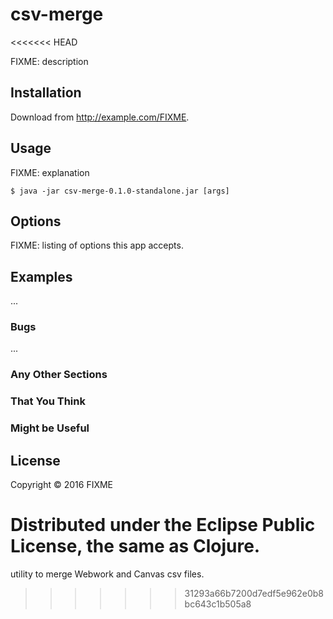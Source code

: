 # csv-merge
<<<<<<< HEAD

FIXME: description

## Installation

Download from http://example.com/FIXME.

## Usage

FIXME: explanation

    $ java -jar csv-merge-0.1.0-standalone.jar [args]

## Options

FIXME: listing of options this app accepts.

## Examples

...

### Bugs

...

### Any Other Sections
### That You Think
### Might be Useful

## License

Copyright © 2016 FIXME

Distributed under the Eclipse Public License, the same as Clojure.
=======
utility to merge Webwork and Canvas csv files.
>>>>>>> 31293a66b7200d7edf5e962e0b8bc643c1b505a8
